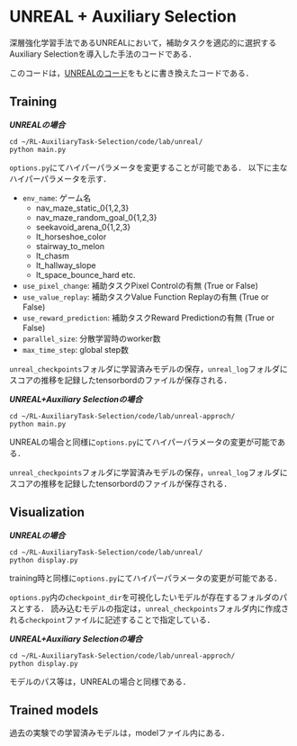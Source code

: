 # UNREAL + Auxiliary Selection
深層強化学習手法であるUNREALにおいて，補助タスクを適応的に選択するAuxiliary Selectionを導入した手法のコードである．

このコードは，[UNREALのコード](https://github.com/miyosuda/unreal)をもとに書き換えたコードである．

## Training

***UNREALの場合***

```
cd ~/RL-AuxiliaryTask-Selection/code/lab/unreal/
python main.py
```

``options.py``にてハイパーパラメータを変更することが可能である．
以下に主なハイパーパラメータを示す．

- ``env_name``: ゲーム名
  - nav_maze_static_0{1,2,3}
  - nav_maze_random_goal_0{1,2,3}
  - seekavoid_arena_0{1,2,3}
  - lt_horseshoe_color
  - stairway_to_melon
  - lt_chasm
  - lt_hallway_slope
  - lt_space_bounce_hard etc.
- ``use_pixel_change``: 補助タスクPixel Controlの有無 (True or False)
- ``use_value_replay``: 補助タスクValue Function Replayの有無 (True or False)
- ``use_reward_prediction``: 補助タスクReward Predictionの有無 (True or False)
- ``parallel_size``: 分散学習時のworker数
- ``max_time_step``: global step数

``unreal_checkpoints``フォルダに学習済みモデルの保存，``unreal_log``フォルダにスコアの推移を記録したtensorbordのファイルが保存される．

***UNREAL+Auxiliary Selectionの場合***

```
cd ~/RL-AuxiliaryTask-Selection/code/lab/unreal-approch/
python main.py
```

UNREALの場合と同様に``options.py``にてハイパーパラメータの変更が可能である．

``unreal_checkpoints``フォルダに学習済みモデルの保存，``unreal_log``フォルダにスコアの推移を記録したtensorbordのファイルが保存される．

## Visualization

***UNREALの場合***

```
cd ~/RL-AuxiliaryTask-Selection/code/lab/unreal/
python display.py
```

training時と同様に``options.py``にてハイパーパラメータの変更が可能である．

``options.py``内の``checkpoint_dir``を可視化したいモデルが存在するフォルダのパスとする．
読み込むモデルの指定は，``unreal_checkpoints``フォルダ内に作成される``checkpoint``ファイルに記述することで指定している．

***UNREAL+Auxiliary Selectionの場合***
```
cd ~/RL-AuxiliaryTask-Selection/code/lab/unreal-approch/
python display.py
```

モデルのパス等は，UNREALの場合と同様である．

## Trained models

過去の実験での学習済みモデルは，modelファイル内にある．
